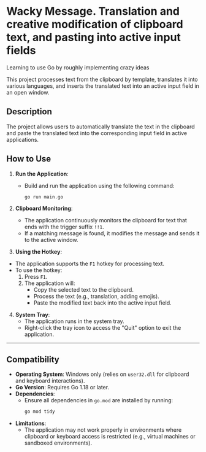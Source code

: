 # Wacky Message. Translation and creative modification of clipboard text, and pasting into active input fields

Learning to use Go by roughly implementing crazy ideas

This project processes text from the clipboard by template, translates it into various languages, and inserts the translated text into an active input field in an open window.

## Description

The project allows users to automatically translate the text in the clipboard and paste the translated text into the corresponding input field in active applications.
## How to Use

1. **Run the Application**:
    - Build and run the application using the following command:
      ```bash
      go run main.go
      ```

2. **Clipboard Monitoring**:
    - The application continuously monitors the clipboard for text that ends with the trigger suffix `!!1`.
    - If a matching message is found, it modifies the message and sends it to the active window.

3. **Using the Hotkey**:
- The application supports the `F1` hotkey for processing text.
- To use the hotkey:
    1. Press `F1`.
    2. The application will:
        - Copy the selected text to the clipboard.
        - Process the text (e.g., translation, adding emojis).
        - Paste the modified text back into the active input field.

4. **System Tray**:
    - The application runs in the system tray.
    - Right-click the tray icon to access the "Quit" option to exit the application.

---

## Compatibility

- **Operating System**: Windows only (relies on `user32.dll` for clipboard and keyboard interactions).
- **Go Version**: Requires Go 1.18 or later.
- **Dependencies**:
    - Ensure all dependencies in `go.mod` are installed by running:
      ```bash
      go mod tidy
      ```
- **Limitations**:
    - The application may not work properly in environments where clipboard or keyboard access is restricted (e.g., virtual machines or sandboxed environments).

